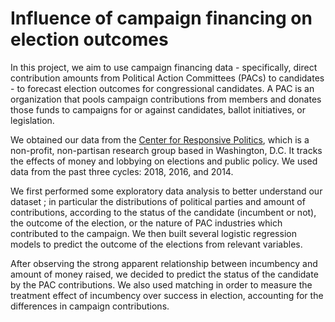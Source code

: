 # Influence of campaign financing on election outcomes

In this project, we aim to use campaign financing data - specifically, direct contribution amounts from Political Action Committees (PACs) to 
candidates - to forecast election outcomes for congressional candidates. A PAC is an organization that pools 
campaign contributions from members and donates those funds to campaigns for or against candidates, ballot initiatives, or legislation.


We obtained our data from the 
[Center for Responsive Politics](http://www.opensecrets.org),
which is a non-profit, non-partisan research group based in Washington, D.C. 
It tracks the effects of money and lobbying on elections and public policy. We used data from the past three cycles: 2018, 2016, and 2014.


We first performed some exploratory data analysis to better understand our dataset ; in particular the distributions of
political parties and amount of contributions, according to the status of the candidate (incumbent or not), the outcome of the election, 
or the nature of PAC industries which contributed to the campaign. 
We then built several logistic regression models to predict the outcome of the elections from relevant variables.

After observing the strong apparent relationship between incumbency and amount of money raised, we decided to predict the status of the candidate by
the PAC contributions. We also used matching in order to measure the treatment effect of incumbency over success in election, accounting for the differences
in campaign contributions.